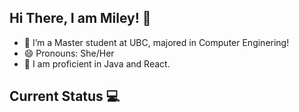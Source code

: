 ## Hi There, I am Miley! 👋
* 🌱 I’m a Master student at UBC, majored in Computer Enginering! 
* 😄 Pronouns: She/Her
* 💼 I am proficient in Java and React.

## Current Status 💻
